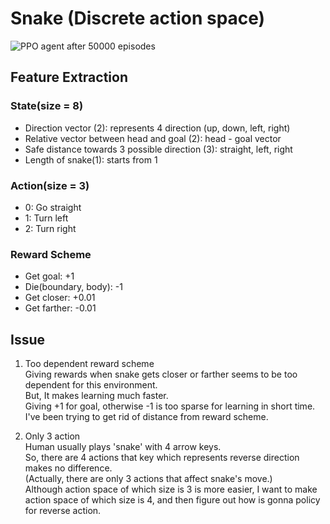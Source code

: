 # Snake (Discrete action space)

![PPO agent after 50000 episodes](https://github.com/sunghoonhong/DeepRL/blob/master/snake_feature/gifs/ppo%20after%2050000%20episode.gif)

## Feature Extraction
### State(size = 8)
- Direction vector (2): represents 4 direction (up, down, left, right)
- Relative vector between head and goal (2): head - goal vector
- Safe distance towards 3 possible direction (3): straight, left, right
- Length of snake(1): starts from 1

### Action(size = 3)
- 0: Go straight
- 1: Turn left
- 2: Turn right

### Reward Scheme
- Get goal: +1
- Die(boundary, body): -1
- Get closer: +0.01
- Get farther: -0.01


## Issue
1. Too dependent reward scheme  
Giving rewards when snake gets closer or farther seems to be too dependent for this environment.  
But, It makes learning much faster.  
Giving +1 for goal, otherwise -1 is too sparse for learning in short time.  
I've been trying to get rid of distance from reward scheme.  

2. Only 3 action  
Human usually plays 'snake' with 4 arrow keys.  
So, there are 4 actions that key which represents reverse direction makes no difference.  
(Actually, there are only 3 actions that affect snake's move.)  
Although action space of which size is 3 is more easier, I want to make action space of which size is 4, and then figure out how is gonna policy for reverse action.  